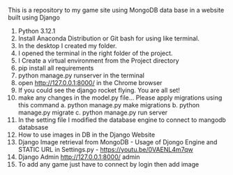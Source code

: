 This is a repository to my game site using MongoDB data base in a website built using Django 
1.	Python 3.12.1
2.	Install Anaconda Distribution or Git bash for using like terminal. 
3.	 In the desktop I created my folder.  
4.	I opened the terminal in the right folder of the project.
5.	I Create a virtual environment from the Project directory
6.	pip install all requirements 
7.	python manage.py runserver in the terminal
8.	open  http://127.0.0.1:8000/ in the Chrome browser
9.	If you could see the django rocket flying. You are all set!
10.	make any changes in the model.py file...
Please apply migrations using this command a. python manage.py make migrations b. python manage.py migrate c. python manage.py run server
11.	In the setting file I modified the database engine to connect to mangodb databsase
12.	How to use images in DB in the Django Website
13.	Django Image retrieval from MongoDB - Usage of Djongo Engine and STATIC URL in Settings.py - https://youtu.be/0VAENL4m7qw
14.	Django Admin http://127.0.0.1:8000/ admin 
15.	To add any game just have to connect by login then add image 
